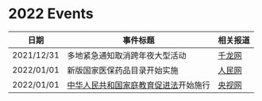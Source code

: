 # 2022 Events

| 日期   | 事件标题                   | 相关报道                                         |
| -------- | ------------------------------ | ---------------------------------------------- |
| 2021/12/31 | 多地紧急通知取消跨年夜大型活动 | [千龙网](http://py.qianlong.com/2021/1231/6713549.shtml) |
| 2022/01/01 | 新版国家医保药品目录开始实施 | [人民网](http://health.people.com.cn/n1/2022/0101/c14739-32322486.html) |
| 2022/01/01 | [中华人民共和国家庭教育促进法](http://www.npc.gov.cn/npc/c30834/202110/8d266f0320b74e17b02cd43722eeb413.shtml)开始施行 | [央视网](https://news.cctv.com/2022/01/02/ARTI1SxWGp3dXNzwLBg2E0rH220102.shtml) |